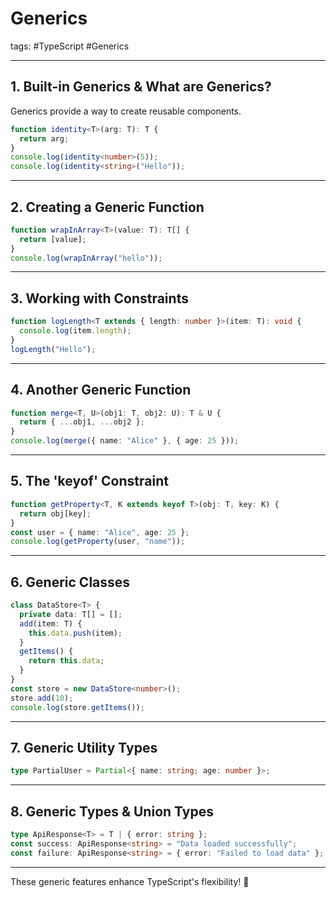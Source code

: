 # Generics

tags: #TypeScript #Generics  

---

## **1. Built-in Generics & What are Generics?**
Generics provide a way to create reusable components.

```ts
function identity<T>(arg: T): T {
  return arg;
}
console.log(identity<number>(5));
console.log(identity<string>("Hello"));
```

---

## **2. Creating a Generic Function**

```ts
function wrapInArray<T>(value: T): T[] {
  return [value];
}
console.log(wrapInArray("hello"));
```

---

## **3. Working with Constraints**

```ts
function logLength<T extends { length: number }>(item: T): void {
  console.log(item.length);
}
logLength("Hello");
```

---

## **4. Another Generic Function**

```ts
function merge<T, U>(obj1: T, obj2: U): T & U {
  return { ...obj1, ...obj2 };
}
console.log(merge({ name: "Alice" }, { age: 25 }));
```

---

## **5. The 'keyof' Constraint**

```ts
function getProperty<T, K extends keyof T>(obj: T, key: K) {
  return obj[key];
}
const user = { name: "Alice", age: 25 };
console.log(getProperty(user, "name"));
```

---

## **6. Generic Classes**

```ts
class DataStore<T> {
  private data: T[] = [];
  add(item: T) {
    this.data.push(item);
  }
  getItems() {
    return this.data;
  }
}
const store = new DataStore<number>();
store.add(10);
console.log(store.getItems());
```

---

## **7. Generic Utility Types**

```ts
type PartialUser = Partial<{ name: string; age: number }>;
```

---

## **8. Generic Types & Union Types**

```ts
type ApiResponse<T> = T | { error: string };
const success: ApiResponse<string> = "Data loaded successfully";
const failure: ApiResponse<string> = { error: "Failed to load data" };
```

---

These generic features enhance TypeScript's flexibility! 🚀
